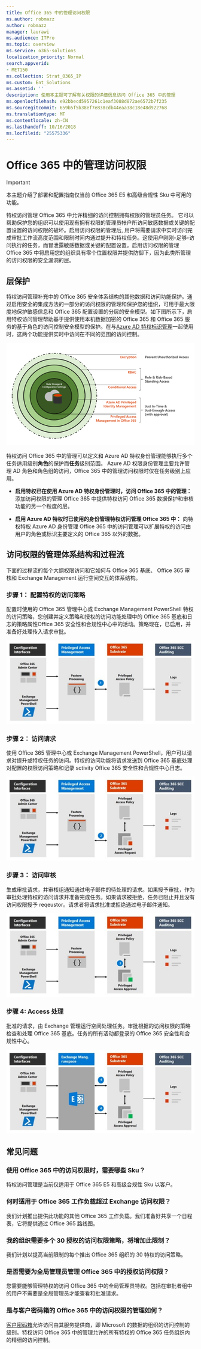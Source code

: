 ```yaml
---
title: Office 365 中的管理访问权限
ms.author: robmazz
author: robmazz
manager: laurawi
ms.audience: ITPro
ms.topic: overview
ms.service: o365-solutions
localization_priority: Normal
search.appverid:
- MET150
ms.collection: Strat_O365_IP
ms.custom: Ent_Solutions
ms.assetid: ''
description: 使用本主题可了解有关权限的详细信息访问 Office 365 中的管理
ms.openlocfilehash: e92bbecd5957261c1eaf3088d872ae6572b7f235
ms.sourcegitcommit: 659b5f5b38ef7e838cdb44eaa38c18e48d922768
ms.translationtype: MT
ms.contentlocale: zh-CN
ms.lasthandoff: 10/16/2018
ms.locfileid: "25575336"
---
```

# <a name="privileged-access-management-in-office-365"></a>Office 365 中的管理访问权限

> [!IMPORTANT]
> 本主题介绍了部署和配置指南仅当前 Office 365 E5 和高级合规性 Sku 中可用的功能。

特权访问管理 Office 365 中允许精细的访问控制拥有权限的管理员任务。 它可以帮助保护您的组织可以使用现有拥有权限的管理员帐户所访问敏感数据或关键的配置设置的访问权限的破坏。启用访问权限的管理后, 用户将需要请求中实时访问完成审批工作流高度范围和限制时间内通过提升和特权任务。这使用户刚刚-足够-访问执行的任务，而冒泄露敏感数据或关键的配置设置。启用访问权限的管理 Office 365 中将启用您的组织具有零个位置权限并提供防御下，因为此类所管理的访问权限的安全漏洞的层。 

## <a name="layers-of-protection"></a>层保护

特权访问管理补充中的 Office 365 安全体系结构的其他数据和访问功能保护。通过启用安全的集成方法的一部分的访问权限的管理和保护您的组织，可用于最大限度地保护敏感信息和 Office 365 配置设置的分层的安全模型。如下图所示下，启用特权访问管理帮助基于提供使用本机数据加密的 Office 365 和 Office 365 服务的基于角色的访问控制安全模型的保护。在与[Azure AD 特权标识管理](https://docs.microsoft.com/azure/active-directory/active-directory-privileged-identity-management-configure)一起使用时，这两个功能提供实时中访问在不同的范围的访问控制。

![Office 365 中的分层的保护](media/pam-layered-protection.png)

特权访问 Office 365 中的管理可以定义和 Azure AD 特权身份管理能够执行多个任务适用级别**角色**的保护而**任务**级别范围。 Azure AD 权限身份管理主要允许管理 AD 角色和角色组的访问，Office 365 中的管理访问权限时仅在任务级别上应用。

- **启用特权已在使用 Azure AD 特权身份管理时，访问 Office 365 中的管理：** 添加访问权限的管理 Office 365 中提供特权访问 Office 365 数据保护和审核功能的另一个粒度的层。

- **启用 Azure AD 特权时已使用的身份管理特权访问管理 Office 365 中：** 向特权特权 Azure AD 身份管理 Office 365 中的访问管理可以扩展特权的访问由用户的角色或标识主要定义的 Office 365 以外的数据。  

## <a name="privileged-access-management-architecture-and-process-flow"></a>访问权限的管理体系结构和过程流

下面的过程流的每个大纲权限访问和它如何与 Office 365 基底、 Office 365 审核和 Exchange Management 运行空间交互的体系结构。

### <a name="step-1-configuring-a-privileged-access-policy"></a>步骤 1： 配置特权的访问策略

配置时使用的 Office 365 管理中心或 Exchange Management PowerShell 特权的访问策略，您创建并定义策略和授权的访问功能处理中的 Office 365 基底和日志的策略属性Office 365 安全性和合规性中心中的活动。策略现在，已启用，并准备好处理传入请求审批。

![步骤 1-创建策略](media/pam-step1-policy-creation.jpg)

### <a name="step-2-access-request"></a>步骤 2： 访问请求

使用 Office 365 管理中心或 Exchange Management PowerShell，用户可以请求对提升或特权任务的访问。特权的访问功能将请求发送到 Office 365 基底处理对配置的权限访问策略和记录 sctivity Office 365 安全性和合规性中心日志。

![步骤 2-访问请求](media/pam-step2-access-request.jpg)

### <a name="step-3-access-approval"></a>步骤 3： 访问审核

生成审批请求，并审核组通知通过电子邮件的待处理的请求。如果授予审批，作为审批处理特权的访问请求并准备完成任务。如果请求被拒绝，任务已阻止并且没有访问权限授予 reqeustor。请求者将请求批准或拒绝通过电子邮件通知。

![步骤 3-访问审核](media/pam-step3-access-approval.jpg)

### <a name="step-4-access-processing"></a>步骤 4: Access 处理

批准的请求，由 Exchange 管理运行空间处理任务。审批根据的访问权限的策略检查和处理 Office 365 基底。任务的所有活动都登录的 Office 365 安全性和合规性中心。

![步骤 4-访问处理](media/pam-step4-access-processing.jpg)

## <a name="frequently-asked-questions"></a>常见问题

### <a name="what-skus-do-i-need-to-use-privileged-access-in-office-365"></a>使用 Office 365 中的访问权限时，需要哪些 Sku？
特权访问管理是当前仅适用于 Office 365 E5 和高级合规性 Sku 以客户。

### <a name="when-will-privileged-access-be-available-for-office-365-workloads-beyond-exchange"></a>何时适用于 Office 365 工作负载超过 Exchange 访问权限？
我们计划推出提供此功能的其他 Office 365 工作负载。我们准备好共享一个日程表，它将提供通过 Office 365 路线图。

### <a name="my-organization-needs-more-than-30-privileged-access-polices-will-this-limit-be-increased"></a>我的组织需要多个 30 授权的访问权限策略，将增加此限制？

我们计划以提高当前限制的每个推出 Office 365 组织的 30 特权的访问策略。

### <a name="do-i-need-to-be-a-global-admin-to-manage-privileged-access-in-office-365"></a>是否需要为全局管理员管理 Office 365 中的授权访问权限？
您需要能够管理特权的访问 Office 365 中的全局管理员特权。包括在审批者组中的用户不需要是全局管理员才能查看和批准请求。 

### <a name="how-is-privileged-access-management-in-office-365-related-to-customer-lockbox"></a>是与客户密码箱的 Office 365 中的访问权限的管理如何？
[客户密码箱](https://support.office.com/article/Office-365-Customer-Lockbox-Requests-36f9cdd1-e64c-421b-a7e4-4a54d16440a2)允许访问由其服务提供商，即 Microsoft 的数据的组织的访问控制的级别。特权访问 Office 365 中的管理允许的所有特权的 Office 365 任务组织内的精细的访问控制。